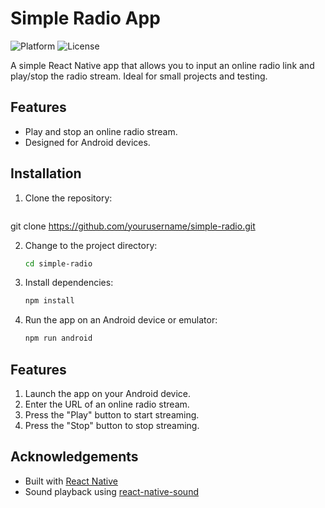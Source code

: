 # Simple Radio App

![Platform](https://img.shields.io/badge/platform-Android-brightgreen)
![License](https://img.shields.io/badge/license-MIT-blue)

A simple React Native app that allows you to input an online radio link and play/stop the radio stream. Ideal for small projects and testing.

## Features

- Play and stop an online radio stream.
- Designed for Android devices.

## Installation

1. Clone the repository:

   ```sh
  git clone https://github.com/yourusername/simple-radio.git

2. Change to the project directory:

   ```sh
   cd simple-radio

3. Install dependencies:

   ```sh
   npm install

4. Run the app on an Android device or emulator:

   ```sh
   npm run android

## Features

1. Launch the app on your Android device.
2. Enter the URL of an online radio stream.
3. Press the "Play" button to start streaming.
4. Press the "Stop" button to stop streaming.

## Acknowledgements

- Built with [React Native](https://reactnative.dev/)
- Sound playback using [react-native-sound](https://github.com/zmxv/react-native-sound)

